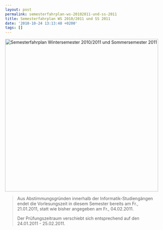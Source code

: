 ```yaml
---
layout: post
permalink: semesterfahrplan-ws-20102011-und-ss-2011
title: Semesterfahrplan WS 2010/2011 und SS 2011
date: '2010-10-24 13:13:48 +0200'
tags: []
---
```

<p><a href="http://www.flickr.com/photos/tacker/5110314956/"><img src="http://farm5.static.flickr.com/4126/5110314956_475941b97e_b.jpg" width="500" alt="Semesterfahrplan Wintersemester 2010/2011 und Sommersemester 2011" /></a></p>
<blockquote><p>Aus Abstimmungsgründen innerhalb der Informatik-Studiengängen endet die Vorlesungszeit in diesem Semester bereits am Fr., 21.01.2011, statt wie bisher angegeben am Fr., 04.02.2011.</p>
<p>Der Prüfungszeitraum verschiebt sich entsprechend auf den 24.01.2011 - 25.02.2011.</p></blockquote>
